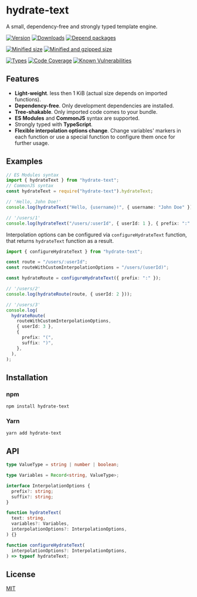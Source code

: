 # hydrate-text

A small, dependency-free and strongly typed template engine.

[![Version][version-badge]][package-link]
[![Downloads][downloads-badge]][downloads-link]
[![Depend packages][depend-badge]][depend-link]

[![Minified size][min-size-badge]][size-link]
[![Minified and gzipped size][minzip-size-badge]][size-link]

[![Types][types-badge]][types-link]
[![Code Coverage][coverage-badge]][coverage-link]
[![Known Vulnerabilities][vulnerabilities-badge]][vulnerabilities-link]

[version-badge]: https://flat.badgen.net/npm/v/hydrate-text
[package-link]: https://www.npmjs.com/package/hydrate-text
[downloads-badge]: https://flat.badgen.net/npm/dt/hydrate-text?color=blue
[downloads-link]: https://npmcharts.com/compare/hydrate-text?interval=30
[depend-badge]: https://flat.badgen.net/npm/dependents/hydrate-text
[depend-link]: https://www.npmjs.com/browse/depended/hydrate-text
[min-size-badge]: https://flat.badgen.net/bundlephobia/min/hydrate-text@2.0.0
[minzip-size-badge]: https://flat.badgen.net/bundlephobia/minzip/hydrate-text@2.0.0
[size-link]: https://bundlephobia.com/result?p=hydrate-text@2.0.0
[types-badge]: https://flat.badgen.net/npm/types/hydrate-text
[types-link]: https://github.com/vasilii-kovalev/hydrate-text/blob/main/src/index.ts#L3-L24
[coverage-badge]: https://flat.badgen.net/coveralls/c/github/vasilii-kovalev/hydrate-text
[coverage-link]: https://coveralls.io/github/vasilii-kovalev/hydrate-text
[vulnerabilities-badge]: https://flat.badgen.net/snyk/vasilii-kovalev/hydrate-text
[vulnerabilities-link]: https://snyk.io/test/github/vasilii-kovalev/hydrate-text

## Features

- **Light-weight**. less then 1 KiB (actual size depends on imported functions).
- **Dependency-free**. Only development dependencies are installed.
- **Tree-shakable**. Only imported code comes to your bundle.
- **ES Modules** and **CommonJS** syntax are supported.
- Strongly typed with **TypeScript**.
- **Flexible interpolation options change**. Change variables' markers in each function or use a special function to configure them once for further usage.

## Examples

```typescript
// ES Modules syntax
import { hydrateText } from "hydrate-text";
// CommonJS syntax
const hydrateText = require("hydrate-text").hydrateText;

// 'Hello, John Doe!'
console.log(hydrateText("Hello, {username}!", { username: "John Doe" }));

// '/users/1'
console.log(hydrateText("/users/:userId", { userId: 1 }, { prefix: ":" }));
```

Interpolation options can be configured via `configureHydrateText` function,
that returns `hydrateText` function as a result.

```typescript
import { configureHydrateText } from "hydrate-text";

const route = "/users/:userId";
const routeWithCustomInterpolationOptions = "/users/(userId)";

const hydrateRoute = configureHydrateText({ prefix: ":" });

// '/users/2'
console.log(hydrateRoute(route, { userId: 2 }));

// '/users/3'
console.log(
  hydrateRoute(
    routeWithCustomInterpolationOptions,
    { userId: 3 },
    {
      prefix: "(",
      suffix: ")",
    },
  ),
);
```

## Installation

### npm

```shell
npm install hydrate-text
```

### Yarn

```shell
yarn add hydrate-text
```

## API

```typescript
type ValueType = string | number | boolean;

type Variables = Record<string, ValueType>;

interface InterpolationOptions {
  prefix?: string;
  suffix?: string;
}

function hydrateText(
  text: string,
  variables?: Variables,
  interpolationOptions?: InterpolationOptions,
) {}

function configureHydrateText(
  interpolationOptions?: InterpolationOptions,
) => typeof hydrateText;
```

## License

[MIT](./LICENSE)
